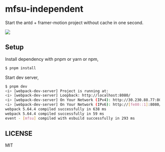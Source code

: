 # mfsu-independent

Start the antd + framer-motion project without cache in one second.

![](https://img.alicdn.com/imgextra/i2/O1CN01k8Gjoo1P5rgMGHuuC_!!6000000001790-2-tps-1204-378.png)

## Setup

Install dependency with pnpm or yarn or npm,

```bash
$ pnpm install
```

Start dev server,

```bash
$ pnpm dev
<i> [webpack-dev-server] Project is running at:
<i> [webpack-dev-server] Loopback: http://localhost:8080/
<i> [webpack-dev-server] On Your Network (IPv4): http://30.230.88.77:8080/
<i> [webpack-dev-server] On Your Network (IPv6): http://[fe80::1]:8080/
webpack 5.64.4 compiled successfully in 638 ms
webpack 5.64.4 compiled successfully in 59 ms
event - [mfsu] compiled with esbuild successfully in 293 ms
```

## LICENSE

MIT
